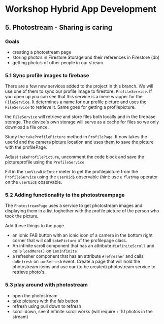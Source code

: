 # Workshop Hybrid App Development
## 5. Photostream - Sharing is caring
### Goals

* creating a photostream page
* storing photo’s in Firestore Storage and their references in Firestore (db)
* getting photo’s of other people in our stream

### 5.1 Sync profile images to firebase
There are a few new services added to the project in this branch. We will use one of them to sync our profile image to firestore: `ProfileService`. If you open up you can see that this service is a mere wrapper for the `FileService`. It determines a name for our profile picture and uses the `FileService` to retrieve it. Same goes for getting a profilepicture.

the `FileService` will retrieve and store files both locally and in the firebase storage. The device's own storage will serve as a cache for files so we only download a file once.

Study the `takeProfilePicture` method in `ProfilePage`. It now takes the userid and the camera picture location and uses them to save the picture with the profilePage.

Adjust `takeProfilePicture`, uncomment the code block and save the pictureprofile using the `ProfileService`.

Fill in the `ionViewDidEnter` meter to get the profilepicture from the `ProfileService` using the `userUid$` observable (hint: use a `flatMap` operator on the `userUid$` observable.

### 5.2 Adding functionality to the photostreampage
The `PhotostreamPage` uses a service to get photostream images and displaying them in a list toghether with the profile picture of the person who took the picture. 

Add these things to the page
* an ionic FAB button with an ionic icon of a camera in the bottom right corner that will call `takePicture` of the profilepage class.
* An infinite scroll component that has an attribute `#infiniteScroll` and calls `loadMore()` on `ionInfinite`
* a refresher component that has an attribute `#refresher` and calls `doRefresh` on `ionRefresh` event.
Create a page that will hold the photostream items and use our (to be created) photostream service to retrieve photo's.

### 5.3 play around with photostream
* open the photostream
* take pictures with the fab button 
* refresh using pull down to refresh
* scroll down, see if infinite scroll works (will require + 10 photos in the stream)
